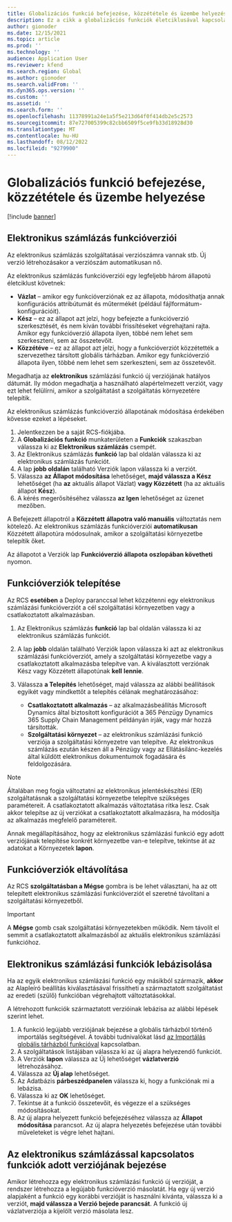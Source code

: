 ```yaml
---
title: Globalizációs funkció befejezése, közzététele és üzembe helyezése
description: Ez a cikk a globalizációs funkciók életciklusával kapcsolatban tartalmaz tájékoztatást.
author: gionoder
ms.date: 12/15/2021
ms.topic: article
ms.prod: ''
ms.technology: ''
audience: Application User
ms.reviewer: kfend
ms.search.region: Global
ms.author: gionoder
ms.search.validFrom: ''
ms.dyn365.ops.version: ''
ms.custom: ''
ms.assetid: ''
ms.search.form: ''
ms.openlocfilehash: 11378991a24e1a5f5e213d64f0f414db2e5c2573
ms.sourcegitcommit: 87e727005399c82cbb6509f5ce9fb33d18928d30
ms.translationtype: MT
ms.contentlocale: hu-HU
ms.lasthandoff: 08/12/2022
ms.locfileid: "9279900"
---
```

# <a name="complete-publish-and-deploy-a-globalization-feature"></a>Globalizációs funkció befejezése, közzététele és üzembe helyezése

[!include [banner](../includes/banner.md)]

## <a name="electronic-invoicing-feature-versions"></a>Elektronikus számlázás funkcióverziói

Az elektronikus számlázás szolgáltatásai verziószámra vannak stb. Új verzió létrehozásakor a verziószám automatikusan nő.

Az elektronikus számlázás funkcióverziói egy legfeljebb három állapotú életciklust követnek:

- **Vázlat** – amikor egy funkcióverziónak ez az állapota, módosíthatja annak konfigurációs attribútumát és műtermékét (például fájlformátum-konfigurációit).
- **Kész** – ez az állapot azt jelzi, hogy befejezte a funkcióverzió szerkesztését, és nem kíván további frissítéseket végrehajtani rajta. Amikor egy funkcióverzió állapota ilyen, többé nem lehet sem szerkeszteni, sem az összetevőit.
- **Közzétéve** – ez az állapot azt jelzi, hogy a funkcióverziót közzétették a szervezethez társított globális tárházban. Amikor egy funkcióverzió állapota ilyen, többé nem lehet sem szerkeszteni, sem az összetevőit.

Megadhatja az **elektronikus** számlázási funkció új verziójának hatályos dátumát. Ily módon megadhatja a használható alapértelmezett verziót, vagy ezt lehet felülírni, amikor a szolgáltatást a szolgáltatás környezetére telepítik.

Az elektronikus számlázás funkcióverzió állapotának módosítása érdekében kövesse ezeket a lépéseket.

1. Jelentkezzen be a saját RCS-fiókjába.
2. A **Globalizációs funkció** munkaterületen a **Funkciók** szakaszban válassza ki az **Elektronikus számlázás** csempét.
3. Az Elektronikus számlázás **funkció** lap bal oldalán válassza ki az elektronikus számlázás funkciót.
4. A lap **jobb oldalán** található Verziók lapon válassza ki a verziót.
5. Válassza **az Állapot módosítása** lehetőséget, **majd válassza a Kész** lehetőséget (ha **az** aktuális állapot Vázlat) **vagy Közzétett** (ha az aktuális állapot **Kész**).
6. A kérés megerősítéséhez válassza **az Igen** lehetőséget az üzenet mezőben.

A Befejezett állapotról a **Közzétett** **állapotra való manuális** változtatás nem kötelező. Az elektronikus számlázás funkcióverziói **automatikusan** Közzétett állapotúra módosulnak, amikor a szolgáltatási környezetbe telepítik őket.

Az állapotot a Verziók lap **Funkcióverzió állapota** **oszlopában követheti** nyomon.

## <a name="deploy-feature-versions"></a>Funkcióverziók telepítése

Az RCS **esetében** a Deploy paranccsal lehet közzétenni egy elektronikus számlázási funkcióverziót a cél szolgáltatási környezetben vagy a csatlakoztatott alkalmazásban.

1. Az Elektronikus számlázás **funkció** lap bal oldalán válassza ki az elektronikus számlázás funkciót.
2. A lap **jobb** oldalán található Verziók lapon válassza ki azt az elektronikus számlázási funkcióverziót, amely a szolgáltatási környezetbe vagy a csatlakoztatott alkalmazásba telepítve van. A kiválasztott verziónak Kész vagy Közzétett állapotúnak **kell** **lennie**.
3. Válassza **a Telepítés** lehetőséget, majd válassza az alábbi beállítások egyikét vagy mindkettőt a telepítés célának meghatározásához:

    - **Csatlakoztatott alkalmazás** – az alkalmazásbeállítás Microsoft Dynamics által biztosított konfigurációt a 365 Pénzügy Dynamics 365 Supply Chain Management példányán írják, vagy már hozzá társították.
    - **Szolgáltatási környezet** – az elektronikus számlázási funkció verziója a szolgáltatási környezetre van telepítve. Az elektronikus számlázás ezután készen áll a Pénzügy vagy az Ellátásilánc-kezelés által küldött elektronikus dokumentumok fogadására és feldolgozására.

> [!NOTE]
> Általában meg fogja változtatni az elektronikus jelentéskészítési (ER) szolgáltatásnak a szolgáltatási környezetbe telepítve szükséges paramétereit. A csatlakoztatott alkalmazás változtatása ritka lesz. Csak akkor telepítse az új verziókat a csatlakoztatott alkalmazásra, ha módosítja az alkalmazás megfelelő paramétereit.

Annak megállapításához, hogy az elektronikus számlázási funkció egy adott verziójának telepítése konkrét környezetbe van-e telepítve, tekintse át az adatokat a Környezetek **lapon**.

## <a name="remove-feature-versions"></a>Funkcióverziók eltávolítása

Az RCS **szolgáltatásban a Mégse** gombra is be lehet választani, ha az ott telepített elektronikus számlázási funkcióverziót el szeretné távolítani a szolgáltatási környezetből.

> [!IMPORTANT]
> A **Mégse** gomb csak szolgáltatási környezetekben működik. Nem távolít el semmit a csatlakoztatott alkalmazásból az aktuális elektronikus számlázási funkcióhoz.

## <a name="rebase-electronic-invoicing-features"></a>Elektronikus számlázási funkciók lebázisolása

Ha az egyik elektronikus számlázási funkció egy másikból származik, **akkor** az Alapleíró beállítás kiválasztásával frissítheti a származtatott szolgáltatást az eredeti (szülő) funkcióban végrehajtott változtatásokkal.

A létrehozott funkciók származtatott verzióinak lebázisa az alábbi lépések szerint lehet.

1. A funkció legújabb verziójának bejezése a globális tárházból történő importálás segítségével. A további tudnivalókat lásd [az Importálás globális tárházból funkcióval](e-invoicing-import-feature-global-repository.md) kapcsolatban.
2. A szolgáltatások listájában válassza ki az új alapra helyezendő funkciót.
3. A Verziók **lapon** válassza az Új lehetőséget **vázlatverzió** létrehozásához.
4. Válassza az **Új alap** lehetőséget.
5. Az Adatbázis **párbeszédpanelen** válassza ki, hogy a funkciónak mi a lebázisa.
6. Válassza ki az **OK** lehetőséget.
7. Tekintse át a funkció összetevőit, és végezze el a szükséges módosításokat.
8. Az új alapra helyezett funkció befejezéséhez válassza az **Állapot módosítása** parancsot. Az új alapra helyezetés befejezése után további műveleteket is végre lehet hajtani.

## <a name="get-a-specific-version-of-electronic-invoicing-features"></a>Az elektronikus számlázással kapcsolatos funkciók adott verziójának bejezése

Amikor létrehozza egy elektronikus számlázási funkció új verzióját, a rendszer létrehozza a legújabb funkcióverzió másolatát. Ha egy új verzió alapjaként a funkció egy korábbi verzióját is használni kívánta, válassza ki a verziót, **majd válassza a Verzió bejede parancsát**. A funkció új vázlatverziója a kijelölt verzió másolata lesz.
